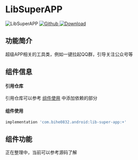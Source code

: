 # LibSuperAPP

![LibSuperAPP](https://img.shields.io/badge/AndroidAppFactory-LibSuperAPP-brightgreen)
[ ![Github](https://img.shields.io/badge/Github-LibSuperAPP-brightgreen?style=social) ](https://github.com/bihe0832/AndroidAppFactory/tree/master/LibSuperAPP)
[ ![Download](https://api.bintray.com/packages/bihe0832/android/lib-super-app/images/download.svg) ](https://bintray.com/bihe0832/android/lib-super-app/_latestVersion)

## 功能简介

超级APP相关的工具类，例如一键拉起QQ群，引导关注公众号等

## 组件信息

#### 引用仓库

引用仓库可以参考 [组件使用](./../start.md) 中添加依赖的部分

#### 组件使用

```groovy
implementation 'com.bihe0832.android:lib-super-app:+'
```

## 组件功能

正在整理中，当前可以参考源码了解